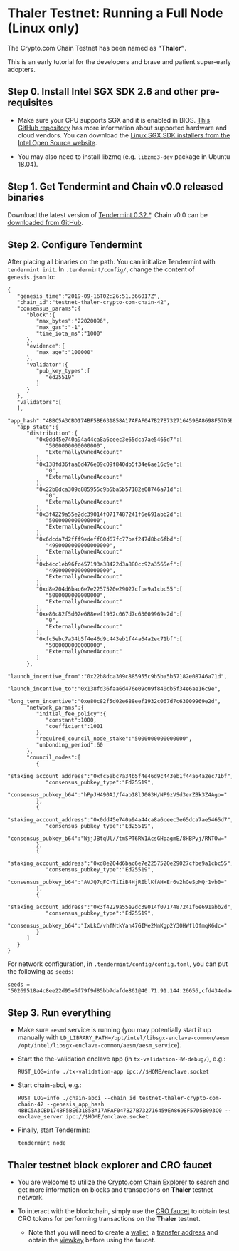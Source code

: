 # Thaler Testnet: Running a Full Node (Linux only)

The Crypto.com Chain Testnet has been named as **“Thaler”**.

This is an early tutorial for the developers and brave and patient super-early adopters.

## Step 0. Install Intel SGX SDK 2.6 and other pre-requisites

- Make sure your CPU supports SGX and it is enabled in BIOS. [This GitHub repository](https://github.com/ayeks/SGX-hardware) has more information about supported hardware and cloud vendors.
  You can download the [Linux SGX SDK installers from the Intel Open Source website](https://01.org/intel-softwareguard-extensions/downloads/intel-sgx-linux-2.6-release).

- You may also need to install libzmq (e.g. `libzmq3-dev` package in Ubuntu 18.04).

## Step 1. Get Tendermint and Chain v0.0 released binaries

Download the latest version of [Tendermint 0.32.\*](https://docs.tendermint.com/master/introduction/install.html#from-binary).
Chain v0.0 can be [downloaded from GitHub](https://github.com/crypto-com/chain/releases/download/v0.0.3/crypto-com-chain-release-0.0.3.tar.gz).

## Step 2. Configure Tendermint

After placing all binaries on the path. You can initialize Tendermint with `tendermint init`.
In `.tendermint/config/`, change the content of `genesis.json` to:

```
{
   "genesis_time":"2019-09-16T02:26:51.366017Z",
   "chain_id":"testnet-thaler-crypto-com-chain-42",
   "consensus_params":{
      "block":{
         "max_bytes":"22020096",
         "max_gas":"-1",
         "time_iota_ms":"1000"
      },
      "evidence":{
         "max_age":"100000"
      },
      "validator":{
         "pub_key_types":[
            "ed25519"
         ]
      }
   },
   "validators":[
   ],
   "app_hash":"4BBC5A3CBD174BF5BE631858A17AFAF047B27B732716459EA8698F57D5B093C0",
   "app_state":{
      "distribution":{
         "0x0dd45e740a94a44ca8a6ceec3e65dca7ae5465d7":[
            "5000000000000000",
            "ExternallyOwnedAccount"
         ],
         "0x138fd36faa6d476e09c09f840db5f34e6ae16c9e":[
            "0",
            "ExternallyOwnedAccount"
         ],
         "0x22b8dca309c885955c9b5ba5b57182e08746a71d":[
            "0",
            "ExternallyOwnedAccount"
         ],
         "0x3f4229a55e2dc39014f0717487241f6e691abb2d":[
            "5000000000000000",
            "ExternallyOwnedAccount"
         ],
         "0x6dcda7d2fff9edeff00d67fc77baf247d8bc6fbd":[
            "4990000000000000000",
            "ExternallyOwnedAccount"
         ],
         "0xb4cc1eb96fc457193a38422d3a880cc92a3565ef":[
            "4990000000000000000",
            "ExternallyOwnedAccount"
         ],
         "0xd8e204d6bac6e7e2257520e29027cfbe9a1cbc55":[
            "5000000000000000",
            "ExternallyOwnedAccount"
         ],
         "0xe80c82f5d02e688eef1932c067d7c63009969e2d":[
            "0",
            "ExternallyOwnedAccount"
         ],
         "0xfc5ebc7a34b5f4e46d9c443eb1f44a64a2ec71bf":[
            "5000000000000000",
            "ExternallyOwnedAccount"
         ]
      },
      "launch_incentive_from":"0x22b8dca309c885955c9b5ba5b57182e08746a71d",
      "launch_incentive_to":"0x138fd36faa6d476e09c09f840db5f34e6ae16c9e",
      "long_term_incentive":"0xe80c82f5d02e688eef1932c067d7c63009969e2d",
      "network_params":{
         "initial_fee_policy":{
            "constant":1000,
            "coefficient":1001
         },
         "required_council_node_stake":"5000000000000000",
         "unbonding_period":60
      },
      "council_nodes":[
         {
            "staking_account_address":"0xfc5ebc7a34b5f4e46d9c443eb1f44a64a2ec71bf",
            "consensus_pubkey_type":"Ed25519",
            "consensus_pubkey_b64":"hPpJH490AJ/f4ab18lJ0G3H/NP9zVSd3erZBk3Z4Ago="
         },
         {
            "staking_account_address":"0x0dd45e740a94a44ca8a6ceec3e65dca7ae5465d7",
            "consensus_pubkey_type":"Ed25519",
            "consensus_pubkey_b64":"WjjJBtqUl//tmSPT6RW1AcsGHpagmE/8HBPyj/RNTOw="
         },
         {
            "staking_account_address":"0xd8e204d6bac6e7e2257520e29027cfbe9a1cbc55",
            "consensus_pubkey_type":"Ed25519",
            "consensus_pubkey_b64":"AVJQ7qFCnTiIiB4HjREblKfAHxEr6v2hGeSpMQr1vb0="
         },
         {
            "staking_account_address":"0x3f4229a55e2dc39014f0717487241f6e691abb2d",
            "consensus_pubkey_type":"Ed25519",
            "consensus_pubkey_b64":"IxLkC/vhfNtkYan47GIMe2MnKgp2Y30HWflOfmqK6dc="
         }
      ]
   }
}
```

For network configuration, in `.tendermint/config/config.toml`, you can put the following as `seeds`:

```
seeds = "50269518a4c8ee22d95e5f79f9d85bb7dafde861@40.71.91.144:26656,cfd434eda488695d6c5ef164117283b7c3306ab3@40.71.91.141:26656,2236d9cb6be9fd1ceb85b4be9bfce811478fcfd3@13.69.24.163:26656,fad802ea87e0ef2cc0d70aa66a1bbf4730bf47b7@40.118.7.174:26656"
```

## Step 3. Run everything

- Make sure `aesmd` service is running (you may potentially start it up manually with `LD_LIBRARY_PATH=/opt/intel/libsgx-enclave-common/aesm /opt/intel/libsgx-enclave-common/aesm/aesm_service`).

- Start the the-validation enclave app (in `tx-validation-HW-debug/`), e.g.:

  ```
  RUST_LOG=info ./tx-validation-app ipc://$HOME/enclave.socket
  ```

- Start chain-abci, e.g.:

  ```
  RUST_LOG=info ./chain-abci --chain_id testnet-thaler-crypto-com-chain-42 --genesis_app_hash 4BBC5A3CBD174BF5BE631858A17AFAF047B27B732716459EA8698F57D5B093C0 --enclave_server ipc://$HOME/enclave.socket
  ```

- Finally, start Tendermint:

  ```
  tendermint node
  ```

## Thaler testnet block explorer and CRO faucet

- You are welcome to utilize the [Crypto.com Chain Explorer](https://chain.crypto.com/explorer) to search and get more information on blocks and transactions on **Thaler** testnet network.

- To interact with the blockchain, simply use the [CRO faucet](https://chain.crypto.com/explorer/faucet) to obtain test CRO tokens for performing transactions on the **Thaler** testnet.
  - Note that you will need to create a [wallet](https://crypto-com.github.io/wallets/client-cli.html#_1-wallet-management), a [transfer address](https://crypto-com.github.io/wallets/client-cli.html#_2-funds-transfer) and obtain the [viewkey](https://crypto-com.github.io/wallets/client-cli.html#_2-funds-transfer) before using the faucet.

